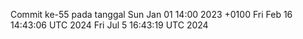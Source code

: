 Commit ke-55 pada tanggal Sun Jan 01 14:00 2023 +0100
Fri Feb 16 14:43:06 UTC 2024
Fri Jul  5 16:43:19 UTC 2024
